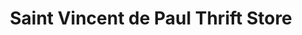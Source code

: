 ---
title: "Saint Vincent de Paul Thrift Store"
url: /cold-spring/saint-vincent-de-paul-thrift-store/
shop: Gebrauchtwaren
---